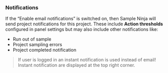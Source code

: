 ### Notifications

If the “Enable email notifications” is switched on, then Sample Ninja will send project notifications for this project. These include **Action thresholds** configured in panel settings but may also include other notifications like:

- Run out of sample
- Project sampling errors
- Project completed notification

> If user is logged in an instant notification is used instead of email! Instant notification are displayed at the top right corner.

